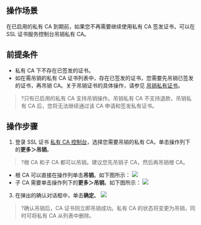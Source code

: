 ## 操作场景
在已启用的私有 CA 到期前，如果您不再需要继续使用私有 CA 签发证书，可以在 SSL 证书服务控制台吊销私有 CA。

## 前提条件
- 私有 CA 下不存在已签发的证书。
- 如在需吊销的私有 CA 证书列表中，存在已签发的证书，您需要先吊销已签发的证书，再吊销 CA。关于吊销证书的具体操作，请参见 [吊销私有证书](https://cloud.tencent.com/document/product/400/72335)。

>?只有已启用的私有 CA 支持吊销操作。吊销私有 CA 不支持退款，吊销私有 CA 后，您将无法继续通过该 CA 申请和签发私有证书。
>
## 操作步骤
1. 登录 SSL 证书 [私有 CA 控制台](https://console.cloud.tencent.com/private-ca)，选择您需要吊销的私有 CA，单击操作列下的**更多＞吊销**。
>?根 CA 和子 CA 都可以吊销。建议您先吊销子 CA，然后再吊销根 CA。
>
 - 根 CA 可以直接在操作列单击**吊销**。如下图所示：
![](https://qcloudimg.tencent-cloud.cn/raw/f5ac109c7583a71e44b84d43293b329c.png)
 - 子 CA 需要单击操作列下的**更多＞吊销**。如下图所示：
![](https://qcloudimg.tencent-cloud.cn/raw/2010819bed54bfa40e236e078d495214.png)
3. 在弹出的确认对话框中，单击**确定**。
![](https://qcloudimg.tencent-cloud.cn/raw/8257cd1a4cd595d5546875aa748b13c7.png)
>?确认吊销后，CA 证书则立即吊销成功。私有 CA 的状态将变更为吊销，同时可将私有 CA 从列表中删除。
>
